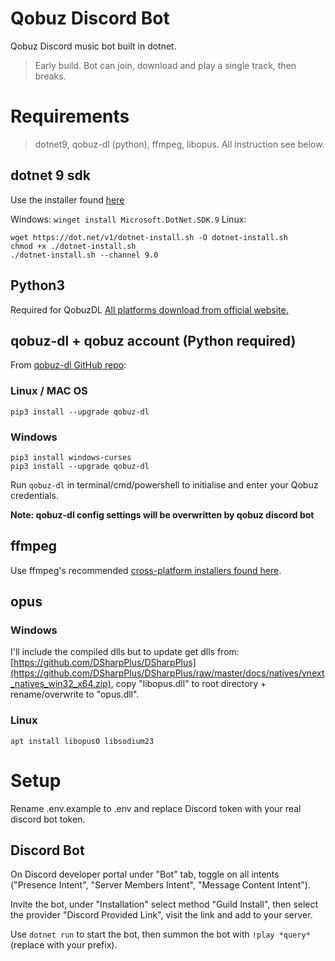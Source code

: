 # Qobuz Discord Bot
Qobuz Discord music bot built in dotnet.
> Early build. Bot can join, download and play a single track, then breaks.

# Requirements
> dotnet9, qobuz-dl (python), ffmpeg, libopus. All instruction see below.

## dotnet 9 sdk
Use the installer found [here](https://dotnet.microsoft.com/en-us/download/dotnet/9.0)

Windows: `winget install Microsoft.DotNet.SDK.9`
Linux:
```
wget https://dot.net/v1/dotnet-install.sh -O dotnet-install.sh
chmod +x ./dotnet-install.sh
./dotnet-install.sh --channel 9.0
```

## Python3
Required for QobuzDL
[All platforms download from official website.](https://www.python.org/downloads/)

## qobuz-dl + qobuz account (Python required)
From [qobuz-dl GitHub repo](https://github.com/vitiko98/qobuz-dl):

### Linux / MAC OS
```
pip3 install --upgrade qobuz-dl
```

### Windows
```
pip3 install windows-curses
pip3 install --upgrade qobuz-dl
```

Run `qobuz-dl` in terminal/cmd/powershell to initialise and enter your Qobuz credentials.

**Note: qobuz-dl config settings will be overwritten by qobuz discord bot**

## ffmpeg
Use ffmpeg's recommended [cross-platform installers found here](https://ffmpeg.org/download.html).

## opus
### Windows
I'll include the compiled dlls but to update get dlls from: [https://github.com/DSharpPlus/DSharpPlus](https://github.com/DSharpPlus/DSharpPlus/raw/master/docs/natives/vnext_natives_win32_x64.zip), copy "libopus.dll" to root directory + rename/overwrite to "opus.dll".

### Linux
`apt install libopus0 libsodium23`

# Setup
Rename .env.example to .env and replace Discord token with your real discord bot token.

## Discord Bot
On Discord developer portal under "Bot" tab, toggle on all intents ("Presence Intent", "Server Members Intent", "Message Content Intent").

Invite the bot, under "Installation" select method "Guild Install", then select the provider "Discord Provided Link", visit the link and add to your server.

Use `dotnet run` to start the bot, then summon the bot with `!play *query*` (replace with your prefix).